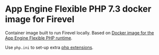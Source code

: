 # App Engine Flexible PHP 7.3 docker image for Firevel

Container image built to run Firevel locally. Based on [Docker image for the App Engine Flexible PHP runtime](https://github.com/GoogleCloudPlatform/php-docker).

Use `php.ini` to set-up extra [php extensions](https://cloud.google.com/appengine/docs/flexible/php/runtime#using_php_extensions).
